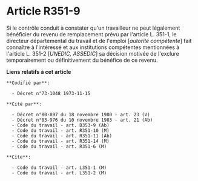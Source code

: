 # Article R351-9

Si le contrôle conduit à constater qu'un travailleur ne peut légalement bénéficier du revenu de remplacement prévu par
l'article L. 351-1, le directeur départemental du travail et de l'emploi [*autorité compétente*] fait connaître à l'intéressé
et aux institutions compétentes mentionnées à l'article L. 351-2 [*UNEDIC, ASSEDIC*] sa décision motivée de l'exclure
temporairement ou définitivement du bénéfice de ce revenu.

**Liens relatifs à cet article**

	**Codifié par**:

	  - Décret n°73-1048 1973-11-15

	**Cité par**:

	  - Décret n°80-897 du 18 novembre 1980 - art. 23 (V)
	  - Décret n°83-976 du 10 novembre 1983 - art. 21 (Ab)
	  - Code du travail - art. D353-9 (Ab)
	  - Code du travail - art. R351-10 (M)
	  - Code du travail - art. R351-11 (Ab)
	  - Code du travail - art. R351-14 (M)
	  - Code du travail - art. R351-6 (M)

	**Cite**:

	  - Code du travail - art. L351-1 (M)
	  - Code du travail - art. L351-2 (M)
